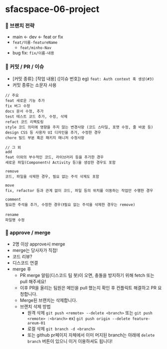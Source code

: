 # sfacspace-06-project

### 🐣 브랜치 전략

- main ← dev ← feat or fix
- `feat/이름-featureName`
  - `feat/minho-Nav`
- bug fix: `fix/이름-내용`

### 🐣 커밋 / PR / 이슈

- [커밋 종류]: [작업 내용] ([이슈 번호])
  eg) `feat: Auth context 훅 생성(#3)`
- 커밋 종류는 소문자 사용

```
// 주요
feat 새로운 기능 추가
fix 버그 수정
docs 문서 수정, 추가
test 테스트 코드 추가, 수정, 삭제
refact 코드 리팩토링
style 코드 의미에 영향을 주지 않는 변경사항 (코드 스타일, 포맷 수정, 줄 바꿈 등)
design CSS 등 사용자 UI 디자인을 추가, 수정한 경우
chore 빌드 부분 혹은 패키지 매니저 수정사항

// 그 외
add
feat 이외의 부수적인 코드, 라이브러리 등을 추가한 경우
새로운 파일(Component나 Activity 등)을 생성한 경우도 포함

remove
코드, 파일을 삭제한 경우, 필요 없는 주석 삭제도 포함

move
fix, refactor 등과 관계 없이 코드, 파일 등의 위치를 이동하는 작업만 수행한 경우

comment
필요한 주석을 추가, 수정한 경우(❗필요 없는 주석을 삭제한 경우는 remove)

rename
파일명 수정
```

### 🐣 approve / merge

- 2명 이상 approve시 merge
- merge는 당사자가 직접!
- 코드 리뷰?
- 디스코드 연결
- merge 후
  - PR merge 알림(디스코드 팀 봇)이 오면, 충돌을 방지하기 위해 fetch 또는 pull 해주세요!
  - 이후 PR을 올리는 팀원은 메인을 pull 했는지 확인 후 컨플릭트 해결하고 PR 요청합니다.
  - Merge된 브랜치는 삭제합니다.
  - 브랜치 삭제 방법
    - 원격 삭제 `git push <remote> --delete <branch>` 또는 `git push <remote> :<branch>`
      ex) `git push origin --delete feature-areum-01`
    - 로컬 삭제 `git branch -d <branch>`
    - 또는 github pr페이지 자체에서 이미 머지된 branch는 아래에 `delete branch` 버튼이 있으니 이거 이용하셔도 됩니다!
